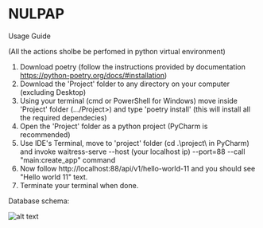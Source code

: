 # NULPAP

Usage Guide

(All the actions sholbe be perfomed in python virtual environment)

1. Download poetry (follow the instructions provided by documentation https://python-poetry.org/docs/#installation)
2. Download the 'Project' folder to any directory on your computer (excluding Desktop)
3. Using your terminal (cmd or PowerShell for Windows) move inside 'Project' folder (.../Project>) and type 'poetry install' (this will install all the required dependecies)
4. Open the 'Project' folder as a python project (PyCharm is recommended)
5. Use IDE's Terminal, move to 'project' folder (cd .\project\ in PyCharm) and invoke waitress-serve --host (your localhost ip) --port=88 --call "main:create_app" command
6. Now follow http://localhost:88/api/v1/hello-world-11 and you should see "Hello world 11" text.
7. Terminate your terminal when done.

Database schema:

![alt text](https://i.ibb.co/1dLSD19/Screenshot-2021-11-03-180609.png)